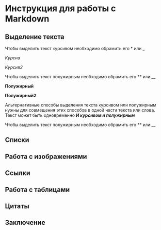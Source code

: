 # Инструкция для работы с Markdown

## Выделение текста
Чтобы выделить текст курсивом необходимо обрамить его * или _

*Курсив*

_Курсив2_

Чтобы выделить текст полужирным необходимо обрамить его ** или __

**Полужирный**

__Полужирный2__

Альтернативные способы выделения текста курсивом или полужирным нужны для совмещения этих способов в одной части текста или слова. Текст может быть одновременно
*__И курсивом и полужирным__* 


Чтобы выделить текст полужирным необходимо обрамить его ** или __


## Списки

## Работа с изображениями

## Ссылки

## Работа с таблицами

## Цитаты

## Заключение

